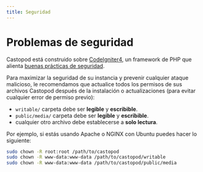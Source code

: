 ```yaml
---
title: Seguridad
---
```


# Problemas de seguridad

Castopod está construido sobre [CodeIgniter4](https://codeigniter.com/), un
framework de PHP que alienta
[buenas prácticas de seguridad](https://codeigniter.com/user_guide/concepts/security.html).

Para maximizar la seguridad de su instancia y prevenir cualquier ataque
malicioso, le recomendamos que actualice todos los permisos de sus archivos
Castopod después de la instalación o actualizaciones (para evitar cualquier
error de permiso previo):

- `writable/` carpeta debe ser **legible** y **escribible**.
- `public/media/` carpeta debe ser **legible** y **escribible**.
- cualquier otro archivo debe establecerse a **solo lectura**.

Por ejemplo, si estás usando Apache o NGINX con Ubuntu puedes hacer lo
siguiente:

```bash
sudo chown -R root:root /path/to/castopod
sudo chown -R www-data:www-data /path/to/castopod/writable
sudo chown -R www-data:www-data /path/to/castopod/public/media
```
